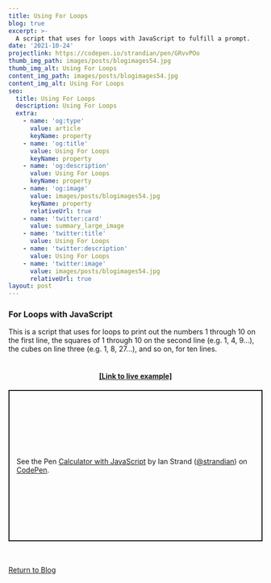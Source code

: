 ```yaml
---
title: Using For Loops
blog: true
excerpt: >-
  A script that uses for loops with JavaScript to fulfill a prompt.
date: '2021-10-24'
projectlink: https://codepen.io/strandian/pen/GRvvPOo
thumb_img_path: images/posts/blogimages54.jpg
thumb_img_alt: Using For Loops
content_img_path: images/posts/blogimages54.jpg
content_img_alt: Using For Loops
seo:
  title: Using For Loops
  description: Using For Loops
  extra:
    - name: 'og:type'
      value: article
      keyName: property
    - name: 'og:title'
      value: Using For Loops
      keyName: property
    - name: 'og:description'
      value: Using For Loops
      keyName: property
    - name: 'og:image'
      value: images/posts/blogimages54.jpg
      keyName: property
      relativeUrl: true
    - name: 'twitter:card'
      value: summary_large_image
    - name: 'twitter:title'
      value: Using For Loops
    - name: 'twitter:description'
      value: Using For Loops
    - name: 'twitter:image'
      value: images/posts/blogimages54.jpg
      relativeUrl: true
layout: post
---
```


### For Loops with JavaScript
This is a script that uses for loops to print out the numbers 1 through 10 on the first line, the squares of 1 through 10 on the second line (e.g. 1, 4, 9...), the cubes on line three (e.g. 1, 8, 27...), and so on, for ten lines.
<br/>
<br/>
<h4 align="center"><a href="https://codepen.io/strandian/pen/GRvvPOo" target="_blank">[Link to live example]</a></h4>
<!-- <div id="hideweb1">
  <div class="thumbnail-container" title="Web Development Portfolio"><a href="https://strandian.com/SDCCD/webd164/lessons/strand_homework-3.html" target="_blank">
    <div class="thumbnail">
      <iframe sandbox src="https://strandian.com/SDCCD/webd164/lessons/strand_homework-3.html" onload="this.style.opacity = 1"></iframe>
    </div>
    </a> </div>
</div>
<div id="hideweb2">
  <div class="thumbnail-container" title="Web Development Portfolio"><a href="https://strandian.com/SDCCD/webd164/lessons/strand_homework-3.html" target="_blank">
    <div class="thumbnail">
      <iframe sandbox src="https://strandian.com/SDCCD/webd164/lessons/strand_homework-3.html" onload="this.style.opacity = 1"></iframe>
    </div>
    </a> </div>
</div>
<div id="hideweb3">
  <div class="thumbnail-container" title="Web Development Portfolio"><a href="https://strandian.com/SDCCD/webd164/lessons/strand_homework-3.html" target="_blank">
    <div class="thumbnail">
      <iframe sandbox src="https://strandian.com/SDCCD/webd164/lessons/strand_homework-3.html" onload="this.style.opacity = 1"></iframe>
    </div>
    </a> </div>
</div> -->
<p class="codepen" data-height="300" data-default-tab="html,result" data-slug-hash="GRvvPOo" data-user="strandian" style="height: 300px; box-sizing: border-box; display: flex; align-items: center; justify-content: center; border: 2px solid; margin: 1em 0; padding: 1em;">
  <span>See the Pen <a href="https://codepen.io/strandian/pen/GRvvPOo">
  Calculator with JavaScript</a> by Ian Strand (<a href="https://codepen.io/strandian">@strandian</a>)
  on <a href="https://codepen.io">CodePen</a>.</span>
</p>

<br />
<br />
<a class="button" href="/blog/">
  Return to Blog
</a>

<script async src="https://cpwebassets.codepen.io/assets/embed/ei.js"></script>